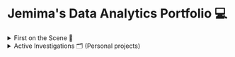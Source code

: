 # Jemima's Data Analytics Portfolio 💻

<details> 
  <summary> First on the Scene 🚓 </summary>

  Hi, my name's Jemima. 
  
This portfolio marks the start of my Data Analytics journey with The West Midlands Police (WMP) and The Development Manager (TDM). Please join me throughout my learning process as I begin to understand more about why businesses use data analyses for countless reasons, and how this is vital to decision making as a whole. I will begin with simple personal projects as a form of practical learning and update my portfolio with more complex projects as time moves on. Each project will aim to reflect real world business practices. 
</details>

<details>
  <summary> Active Investigations 🗂️ (Personal projects) </summary>
  - Operation Hot wheels 🚗🔥
</details>

